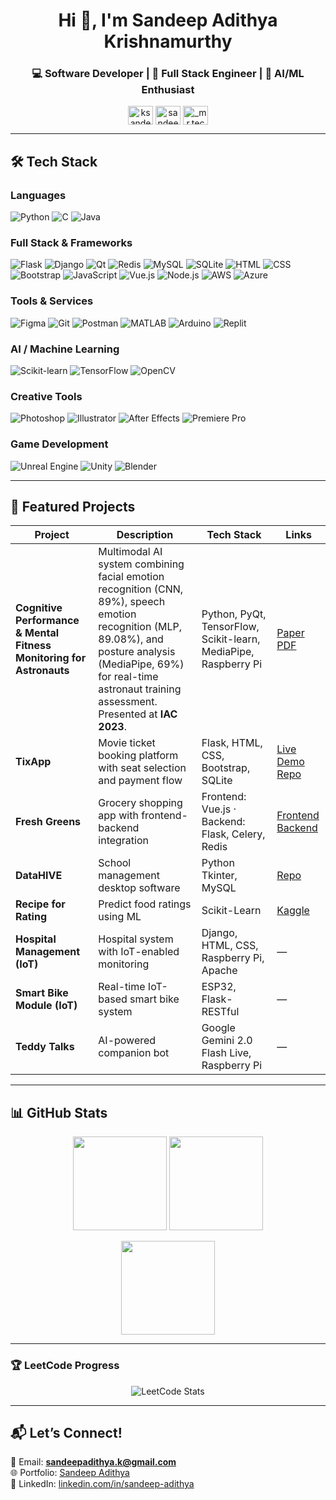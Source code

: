 <h1 align="center">Hi 👋, I'm Sandeep Adithya Krishnamurthy</h1>
<h3 align="center">💻 Software Developer | 🚀 Full Stack Engineer | 🤖 AI/ML Enthusiast</h3>

<p align="center">
<a href="https://twitter.com/ksandeepadithya" target="blank"><img align="center" src="https://skillicons.dev/icons?i=twitter" alt="ksandeepadithya" height="30" width="40" /></a>
<a href="https://linkedin.com/in/sandeep-adithya" target="blank"><img align="center" src="https://skillicons.dev/icons?i=linkedin" alt="sandeep-adithya" height="30" width="40" /></a>
<a href="https://instagram.com/_mr.technophile_" target="blank"><img align="center" src="https://skillicons.dev/icons?i=instagram" alt="_mr.technophile_" height="30" width="40" /></a>
</p>

---

## 🛠 Tech Stack

### **Languages**
![Python](https://skillicons.dev/icons?i=python)
![C](https://skillicons.dev/icons?i=c)
![Java](https://skillicons.dev/icons?i=java)

### **Full Stack & Frameworks**
![Flask](https://skillicons.dev/icons?i=flask)
![Django](https://skillicons.dev/icons?i=django)
![Qt](https://skillicons.dev/icons?i=qt)
![Redis](https://skillicons.dev/icons?i=redis)
![MySQL](https://skillicons.dev/icons?i=mysql)
![SQLite](https://skillicons.dev/icons?i=sqlite)
![HTML](https://skillicons.dev/icons?i=html)
![CSS](https://skillicons.dev/icons?i=css)
![Bootstrap](https://skillicons.dev/icons?i=bootstrap)
![JavaScript](https://skillicons.dev/icons?i=javascript)
![Vue.js](https://skillicons.dev/icons?i=vuejs)
![Node.js](https://skillicons.dev/icons?i=nodejs)
![AWS](https://skillicons.dev/icons?i=aws)
![Azure](https://skillicons.dev/icons?i=azure)

### **Tools & Services**
![Figma](https://skillicons.dev/icons?i=figma)
![Git](https://skillicons.dev/icons?i=git)
![Postman](https://skillicons.dev/icons?i=postman)
![MATLAB](https://skillicons.dev/icons?i=matlab)
![Arduino](https://skillicons.dev/icons?i=arduino)
![Replit](https://skillicons.dev/icons?i=replit)

### **AI / Machine Learning**
![Scikit-learn](https://skillicons.dev/icons?i=scikitlearn)
![TensorFlow](https://skillicons.dev/icons?i=tensorflow)
![OpenCV](https://skillicons.dev/icons?i=opencv)

### **Creative Tools**
![Photoshop](https://skillicons.dev/icons?i=ps)
![Illustrator](https://skillicons.dev/icons?i=ai)
![After Effects](https://skillicons.dev/icons?i=ae)
![Premiere Pro](https://skillicons.dev/icons?i=pr)

### **Game Development**
![Unreal Engine](https://skillicons.dev/icons?i=unreal)
![Unity](https://skillicons.dev/icons?i=unity)
![Blender](https://skillicons.dev/icons?i=blender)

---

## 🚀 Featured Projects

| Project | Description | Tech Stack | Links |
|---------|-------------|------------|-------|
| **Cognitive Performance & Mental Fitness Monitoring for Astronauts** | Multimodal AI system combining facial emotion recognition (CNN, 89%), speech emotion recognition (MLP, 89.08%), and posture analysis (MediaPipe, 69%) for real-time astronaut training assessment. Presented at **IAC 2023**. | Python, PyQt, TensorFlow, Scikit-learn, MediaPipe, Raspberry Pi | [Paper PDF](./IAC-23,A1,IP,21,x76217.pdf) |
| **TixApp** | Movie ticket booking platform with seat selection and payment flow | Flask, HTML, CSS, Bootstrap, SQLite | [Live Demo](https://tixapp.onrender.com/) [Repo](https://github.com/Sandeep-Adithya/TixApp) |
| **Fresh Greens** | Grocery shopping app with frontend-backend integration | Frontend: Vue.js · Backend: Flask, Celery, Redis | [Frontend](https://github.com/Sandeep-Adithya/Fresh-Greens-Frontend) [Backend](https://github.com/Sandeep-Adithya/Fresh-Greens-Backend) |
| **DataHIVE** | School management desktop software | Python Tkinter, MySQL | [Repo](https://github.com/Sandeep-Adithya/DataHIVE) |
| **Recipe for Rating** | Predict food ratings using ML | Scikit-Learn | [Kaggle](https://www.kaggle.com/code/ksandeepadithya/22f1001068-notebook-t32023) |
| **Hospital Management (IoT)** | Hospital system with IoT-enabled monitoring | Django, HTML, CSS, Raspberry Pi, Apache | — |
| **Smart Bike Module (IoT)** | Real-time IoT-based smart bike system | ESP32, Flask-RESTful | — |
| **Teddy Talks** | AI-powered companion bot | Google Gemini 2.0 Flash Live, Raspberry Pi | — |

---

## 📊 GitHub Stats

<p align="center">
  <img height="150" src="https://github-readme-stats.vercel.app/api?username=sandeep-adithya&show_icons=true&theme=tokyonight" />
  <img height="150" src="https://github-readme-stats.vercel.app/api/top-langs/?username=sandeep-adithya&layout=compact&theme=tokyonight" />
</p>

<p align="center">
  <img src="https://github-readme-streak-stats.herokuapp.com?user=sandeep-adithya&theme=tokyonight&hide_border=false" height="150" />
</p>

---

### 🏆 LeetCode Progress
<p align="center">
  <img src="https://leetcard.jacoblin.cool/sandeep-adithya?theme=dark&font=Karma&ext=activity" alt="LeetCode Stats" />
</p>

---

## 📬 Let’s Connect!
📧 Email: **sandeepadithya.k@gmail.com**  
🌐 Portfolio: [Sandeep Adithya](https://sandeep-adithya.github.io/)  
💼 LinkedIn: [linkedin.com/in/sandeep-adithya](https://linkedin.com/in/sandeep-adithya)
